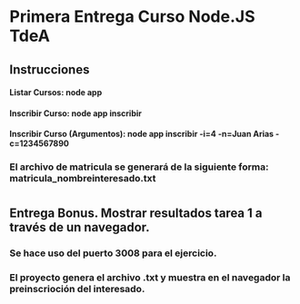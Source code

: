 # Primera Entrega Curso Node.JS TdeA

## Instrucciones
#### Listar Cursos: node app
#### Inscribir Curso: node app inscribir
#### Inscribir Curso (Argumentos): node app inscribir -i=4 -n=Juan Arias -c=1234567890

### El archivo de matricula se generará de la siguiente forma: matricula_nombreinteresado.txt

#

## Entrega Bonus. Mostrar resultados tarea 1 a través de un navegador.
### Se hace uso del puerto 3008 para el ejercicio.
### El proyecto genera el archivo .txt y muestra en el navegador la preinscrioción del interesado.
